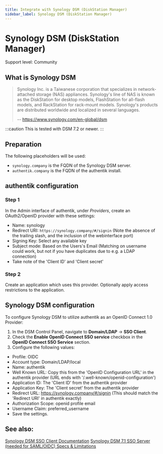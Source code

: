 ```yaml
---
title: Integrate with Synology DSM (DiskStation Manager)
sidebar_label: Synology DSM (DiskStation Manager)
---
```


# Synology DSM (DiskStation Manager)

<span class="badge badge--secondary">Support level: Community</span>

## What is Synology DSM

> Synology Inc. is a Taiwanese corporation that specializes in network-attached storage (NAS) appliances. Synology's line of NAS is known as the DiskStation for desktop models, FlashStation for all-flash models, and RackStation for rack-mount models. Synology's products are distributed worldwide and localized in several languages.
>
> -- https://www.synology.com/en-global/dsm

:::caution
This is tested with DSM 7.2 or newer.
:::

## Preparation

The following placeholders will be used:

-   `synology.company` is the FQDN of the Synology DSM server.
-   `authentik.company` is the FQDN of the authentik install.

## authentik configuration

### Step 1

In the Admin interface of authentik, under _Providers_, create an OAuth2/OpenID provider with these settings:

-   Name: synology
-   Redirect URI: `https://synology.company/#/signin` (Note the absence of the trailing slash, and the inclusion of the webinterface port)
-   Signing Key: Select any available key
-   Subject mode: Based on the Users's Email (Matching on username could work, but not if you have duplicates due to e.g. a LDAP connection)
-   Take note of the 'Client ID' and 'Client secret'

### Step 2

Create an application which uses this provider. Optionally apply access restrictions to the application.

## Synology DSM configuration

To configure Synology DSM to utilize authentik as an OpenID Connect 1.0 Provider:

1. In the DSM Control Panel, navigate to **Domain/LDAP** -> **SSO Client**.
2. Check the **Enable OpenID Connect SSO service** checkbox in the **OpenID Connect SSO Service** section.
3. Configure the following values:

-   Profile: OIDC
-   Account type: Domain/LDAP/local
-   Name: authentik
-   Well Known URL: Copy this from the 'OpenID Configuration URL' in the authentik provider (URL ends with '/.well-known/openid-configuration')
-   Application ID: The 'Client ID' from the authentik provider
-   Application Key: The 'Client secret' from the authentik provider
-   Redirect URL: https://synology.company/#/signin (This should match the 'Redirect URI' in authentik exactly)
-   Authorization Scope: openid profile email
-   Username Claim: preferred_username
-   Save the settings.

## See also:

[Synology DSM SSO Client Documentation](https://kb.synology.com/en-af/DSM/help/DSM/AdminCenter/file_directory_service_sso?version=7)
[Synology DSM 7.1 SSO Server (needed for SAML/OIDC) Specs & Limitations](https://www.synology.com/en-global/dsm/7.1/software_spec/sso_server)

